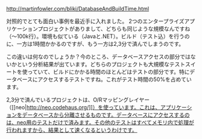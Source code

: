 http://martinfowler.com/bliki/DatabaseAndBuildTime.html

対照的でとても面白い事例を最近手に入れました。 2つのエンタープライズアプリケーションプロジェクトがありまして、どちらも同じような規模なんですね（〜100k行）。環境も似ている（Javaと.NET）。ビルド（テスト込）を行うのに、一方は1時間かかるのですが、もう一方は2,3分で済んでしまうのです。

この違いは何なのでしょうか？今のところ、データベースアクセスの部分ではないかという分析結果が出ています。どちらのプロジェクトも大規模なテストスイートを使っていて、ビルドにかかる時間のほとんどはテストの部分です。特にデータベースにアクセスするテストですね。これがテスト時間の50%を占めています。

2,3分で済んでいるプロジェクトは、O/Rマッピングレイヤー（[[neo|http://neo.codehaus.org/]]）を使っています。これは、アプリケーションをデータベースから分離させるものです。データベースにアクセスするのは、neo用のテストだけで済みます。その他のテストはすべてメモリ内で処理が行われますから、結果として速くなるというわけです。
